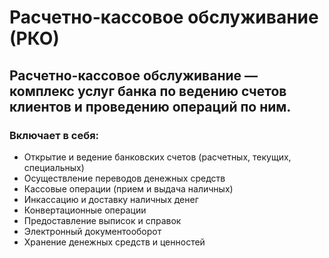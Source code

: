 # Расчетно-кассовое обслуживание (РКО)

## Расчетно-кассовое обслуживание — комплекс услуг банка по ведению счетов клиентов и проведению операций по ним. 

### Включает в себя:

- Открытие и ведение банковских счетов (расчетных, текущих, специальных)
- Осуществление переводов денежных средств
- Кассовые операции (прием и выдача наличных)
- Инкассацию и доставку наличных денег
- Конвертационные операции
- Предоставление выписок и справок
- Электронный документооборот
- Хранение денежных средств и ценностей
